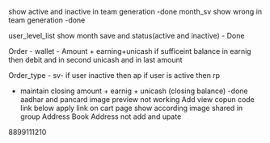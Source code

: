 show active and inactive in team generation -done
month_sv show wrong in team generation -done

user_level_list
show month save and status(active and inactive) - Done

Order - 
wallet  - Amount + earning+unicash
if sufficeint balance in earnig then debit
and in second unicash and in last amount


Order_type - sv- if user inactive then ap
if user is active then rp


















- maintain closing amount + earnig + unicash (closing balance) -done
aadhar and pancard image preview not working
Add view copun code link below apply link on cart page show according image shared in group
Address Book Address not add and upate

8899111210




